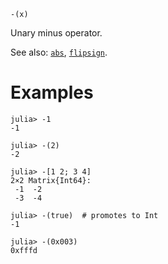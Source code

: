 ```
-(x)
```

Unary minus operator.

See also: [`abs`](@ref), [`flipsign`](@ref).

# Examples

```jldoctest
julia> -1
-1

julia> -(2)
-2

julia> -[1 2; 3 4]
2×2 Matrix{Int64}:
 -1  -2
 -3  -4

julia> -(true)  # promotes to Int
-1

julia> -(0x003)
0xfffd
```
